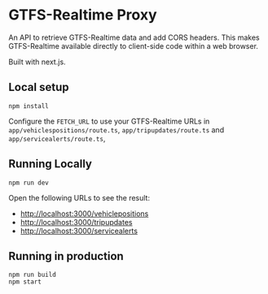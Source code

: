 # GTFS-Realtime Proxy

An API to retrieve GTFS-Realtime data and add CORS headers. This makes GTFS-Realtime available directly to client-side code within a web browser.

Built with next.js.

## Local setup

    npm install

Configure the `FETCH_URL` to use your GTFS-Realtime URLs in `app/vehiclespositions/route.ts`, `app/tripupdates/route.ts` and `app/servicealerts/route.ts`,

## Running Locally

    npm run dev

Open the following URLs to see the result:

* [http://localhost:3000/vehiclepositions](http://localhost:3000/vehiclepositions)
* [http://localhost:3000/tripupdates](http://localhost:3000/tripupdates)
* [http://localhost:3000/servicealerts](http://localhost:3000/servicealerts)

## Running in production

    npm run build
    npm start
